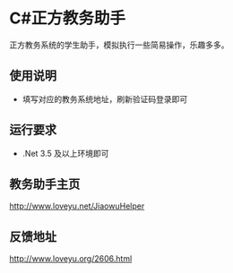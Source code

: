 C#正方教务助手
=================================================

正方教务系统的学生助手，模拟执行一些简易操作，乐趣多多。


## 使用说明

* 填写对应的教务系统地址，刷新验证码登录即可

## 运行要求

* .Net 3.5 及以上环境即可

## 教务助手主页

http://www.loveyu.net/JiaowuHelper

## 反馈地址

http://www.loveyu.org/2606.html